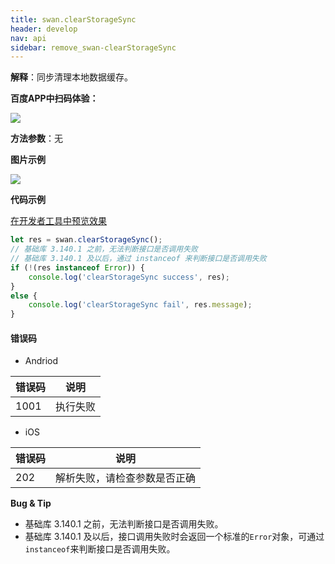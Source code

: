 ```yaml
---
title: swan.clearStorageSync
header: develop
nav: api
sidebar: remove_swan-clearStorageSync
---
```


 
**解释**：同步清理本地数据缓存。

**百度APP中扫码体验：**

<img src="https://b.bdstatic.com/miniapp/assets/images/doc_demo/storage.png"  class="demo-qrcode-image" />

**方法参数**：无

**图片示例**

<div class="m-doc-custom-examples">
    <div class="m-doc-custom-examples-correct">
        <img src="https://b.bdstatic.com/miniapp/image/clearStorage.gif">
    </div>
    <div class="m-doc-custom-examples-correct">
        <img src=" ">
    </div>
    <div class="m-doc-custom-examples-correct">
        <img src=" ">
    </div>     
</div>


**代码示例**

<a href="swanide://fragment/fd03b254ff72c23f94ee235a6722242a1577107667643" title="在开发者工具中预览效果" target="_self">在开发者工具中预览效果</a>

```js
let res = swan.clearStorageSync();
// 基础库 3.140.1 之前，无法判断接口是否调用失败
// 基础库 3.140.1 及以后，通过 instanceof 来判断接口是否调用失败
if (!(res instanceof Error)) {
    console.log('clearStorageSync success', res);
}
else {
    console.log('clearStorageSync fail', res.message);
}

```
#### 错误码

* Andriod

|错误码|说明|
|--|--|
|1001|执行失败|

* iOS

|错误码|说明|
|--|--|
|202|解析失败，请检查参数是否正确|

**Bug & Tip**

* 基础库 3.140.1 之前，无法判断接口是否调用失败。
* 基础库 3.140.1 及以后，接口调用失败时会返回一个标准的`Error`对象，可通过`instanceof`来判断接口是否调用失败。